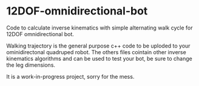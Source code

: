 # 12DOF-omnidirectional-bot
 Code to calculate inverse kinematics with simple alternating walk cycle for 12DOF omnidirectional bot.
 
 Walking trajectory is the general purpose c++ code to be uploded to your ominidirectonal quadruped robot.
 The others files cointain other inverse kinematics algorithms and can be used to test your bot, be sure to change the leg dimensions.
 
 It is a work-in-progress project, sorry for the mess.
